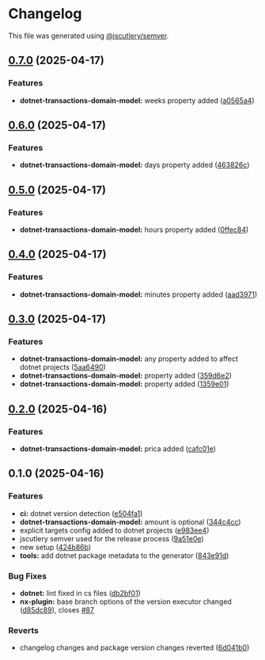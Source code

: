 # Changelog

This file was generated using [@jscutlery/semver](https://github.com/jscutlery/semver).

## [0.7.0](https://github.com/push-based/nx-multilanguage-repo/compare/dotnet-transactions-domain-model@0.6.0...dotnet-transactions-domain-model@0.7.0) (2025-04-17)


### Features

* **dotnet-transactions-domain-model:** weeks property added ([a0565a4](https://github.com/push-based/nx-multilanguage-repo/commit/a0565a416365e878c4fe9c9bef7001c288cc2cbb))

## [0.6.0](https://github.com/push-based/nx-multilanguage-repo/compare/dotnet-transactions-domain-model@0.5.0...dotnet-transactions-domain-model@0.6.0) (2025-04-17)


### Features

* **dotnet-transactions-domain-model:** days property added ([463826c](https://github.com/push-based/nx-multilanguage-repo/commit/463826ce3c024f2cf30e2607d85b18b0632241fb))

## [0.5.0](https://github.com/push-based/nx-multilanguage-repo/compare/dotnet-transactions-domain-model@0.4.0...dotnet-transactions-domain-model@0.5.0) (2025-04-17)


### Features

* **dotnet-transactions-domain-model:** hours property added ([0ffec84](https://github.com/push-based/nx-multilanguage-repo/commit/0ffec842ff5b3a8f3f30ed5f63249b9c7cb3fa34))

## [0.4.0](https://github.com/push-based/nx-multilanguage-repo/compare/dotnet-transactions-domain-model@0.3.0...dotnet-transactions-domain-model@0.4.0) (2025-04-17)


### Features

* **dotnet-transactions-domain-model:** minutes property added ([aad3971](https://github.com/push-based/nx-multilanguage-repo/commit/aad3971c868d12b8345956726e482675bfc36925))

## [0.3.0](https://github.com/push-based/nx-multilanguage-repo/compare/dotnet-transactions-domain-model@0.2.0...dotnet-transactions-domain-model@0.3.0) (2025-04-17)


### Features

* **dotnet-transactions-domain-model:** any property added to affect dotnet projects ([5aa6490](https://github.com/push-based/nx-multilanguage-repo/commit/5aa64901f2c0723ec251baaf4c3f9dc5f405ee77))
* **dotnet-transactions-domain-model:** property added ([359d6e2](https://github.com/push-based/nx-multilanguage-repo/commit/359d6e28ebcca8360e14853aac1e01ebd27ea4b0))
* **dotnet-transactions-domain-model:** property added ([1359e01](https://github.com/push-based/nx-multilanguage-repo/commit/1359e01cc798788da0c2bad1dfe8c69247eb217f))

## [0.2.0](https://github.com/push-based/nx-multilanguage-repo/compare/dotnet-transactions-domain-model@0.1.0...dotnet-transactions-domain-model@0.2.0) (2025-04-16)


### Features

* **dotnet-transactions-domain-model:** prica added ([cafc01e](https://github.com/push-based/nx-multilanguage-repo/commit/cafc01ea120fb418d325a408bbdcad9ab35d331f))

## 0.1.0 (2025-04-16)


### Features

* **ci:** dotnet version detection ([e504fa1](https://github.com/push-based/nx-multilanguage-repo/commit/e504fa1636eb2f5d471950fd83685cd7a4d713a1))
* **dotnet-transactions-domain-model:** amount is optional ([344c4cc](https://github.com/push-based/nx-multilanguage-repo/commit/344c4ccdd50797202a69611be0744149ccde215b))
* explicit targets config added to dotnet projects ([e983ee4](https://github.com/push-based/nx-multilanguage-repo/commit/e983ee4f9dd1373d2793f693346854c4b637b157))
* jscutlery semver used for the release process ([9a51e0e](https://github.com/push-based/nx-multilanguage-repo/commit/9a51e0ef6a9462e9950cc4fd378871e50c856445))
* new setup ([424b86b](https://github.com/push-based/nx-multilanguage-repo/commit/424b86b3834842918f141c691fce0040a25dbf92))
* **tools:** add dotnet package metadata to the generator ([843e91d](https://github.com/push-based/nx-multilanguage-repo/commit/843e91d9b00647c451896d88fa1335757227c951))


### Bug Fixes

* **dotnet:** lint fixed in cs files ([db2bf01](https://github.com/push-based/nx-multilanguage-repo/commit/db2bf01304fa23d6ef76705c96499fd81544081c))
* **nx-plugin:** base branch options of the version executor changed ([d85dc89](https://github.com/push-based/nx-multilanguage-repo/commit/d85dc8946de2f5f5e9e1396ccb107d00e9218d37)), closes [#87](https://github.com/push-based/nx-multilanguage-repo/issues/87)


### Reverts

* changelog changes and package version changes reverted ([6d041b0](https://github.com/push-based/nx-multilanguage-repo/commit/6d041b082dcdc1becba13abc5e5a5a1fe1f18db7))

